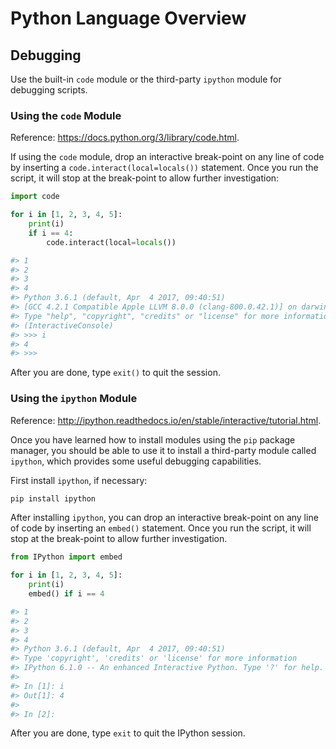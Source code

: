 # Python Language Overview

## Debugging

Use the built-in `code` module or the third-party `ipython` module for debugging scripts.

### Using the `code` Module

Reference: https://docs.python.org/3/library/code.html.

If using the `code` module, drop an interactive break-point on any line of code by inserting a `code.interact(local=locals())` statement. Once you run the script, it will stop at the break-point to allow further investigation:

```python
import code

for i in [1, 2, 3, 4, 5]:
    print(i)
    if i == 4:
        code.interact(local=locals())

#> 1
#> 2
#> 3
#> 4
#> Python 3.6.1 (default, Apr  4 2017, 09:40:51)
#> [GCC 4.2.1 Compatible Apple LLVM 8.0.0 (clang-800.0.42.1)] on darwin
#> Type "help", "copyright", "credits" or "license" for more information.
#> (InteractiveConsole)
#> >>> i
#> 4
#> >>>
```

After you are done, type `exit()` to quit the session.

### Using the `ipython` Module

Reference: http://ipython.readthedocs.io/en/stable/interactive/tutorial.html.

Once you have learned how to install modules using the `pip` package manager, you should be able to use it to install a third-party module called `ipython`, which provides some useful debugging capabilities.

First install `ipython`, if necessary:

```` sh
pip install ipython
````

After installing `ipython`, you can drop an interactive break-point on any line of code by inserting an `embed()` statement. Once you run the script, it will stop at the break-point to allow further investigation.

```python
from IPython import embed

for i in [1, 2, 3, 4, 5]:
    print(i)
    embed() if i == 4

#> 1
#> 2
#> 3
#> 4
#> Python 3.6.1 (default, Apr  4 2017, 09:40:51)
#> Type 'copyright', 'credits' or 'license' for more information
#> IPython 6.1.0 -- An enhanced Interactive Python. Type '?' for help.
#>
#> In [1]: i
#> Out[1]: 4
#>
#> In [2]:
```

After you are done, type `exit` to quit the IPython session.
